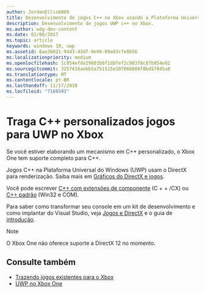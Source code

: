 ```yaml
---
author: JordanEllis6809
title: Desenvolvimento de jogos C++ no Xbox usando a Plataforma Universal do Windows (UWP)
description: Desenvolvimento de jogos UWP c++ no Xbox.
ms.author: wdg-dev-content
ms.date: 02/08/2017
ms.topic: article
keywords: windows 10, uwp
ms.assetid: 6ae36021-94d3-43df-9e96-69a93cfe8b56
ms.localizationpriority: medium
ms.openlocfilehash: 1c954efde29603b0f1d8fef2c80378c87b954e02
ms.sourcegitcommit: 3257416aebb5a7b1515e107866806f8bd57845a8
ms.translationtype: MT
ms.contentlocale: pt-BR
ms.lasthandoff: 11/17/2018
ms.locfileid: "7166593"
---
```

# <a name="bring-custom-c-games-to-uwp-on-xbox"></a>Traga C++ personalizados jogos para UWP no Xbox

Se você estiver elaborando um mecanismo em C++ personalizado, o Xbox One tem suporte completo para C++. 

Jogos C++ na Plataforma Universal do Windows (UWP) usam o DirectX para renderização. Saiba mais em [Gráficos do DirectX e jogos](https://msdn.microsoft.com/library/windows/desktop/ee663274(v=vs.85).aspx).

Você pode escrever [C++ com extensões de componente](https://msdn.microsoft.com/library/windows/apps/hh699871.aspx) (C + + /CX) ou [C++ padrão](https://msdn.microsoft.com/library/windows/apps/mt592904.aspx) (Win32 e COM).

Para saber como transformar seu console em um kit de desenvolvimento e como implantar do Visual Studio, veja [Jogos e DirectX](../gaming/index.md) e o guia de [introdução](getting-started.md).

> [!NOTE]
> O Xbox One não oferece suporte a DirectX 12 no momento.


## <a name="see-also"></a>Consulte também
- [Trazendo jogos existentes para o Xbox](development-lanes-landing.md)
- [UWP no Xbox One](index.md)

